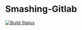 # Smashing-Gitlab

[![Build Status](https://drone.quving.com/api/badges/Quving/gitlab-dashboard/status.svg)](https://drone.quving.com/Quving/gitlab-dashboard)

